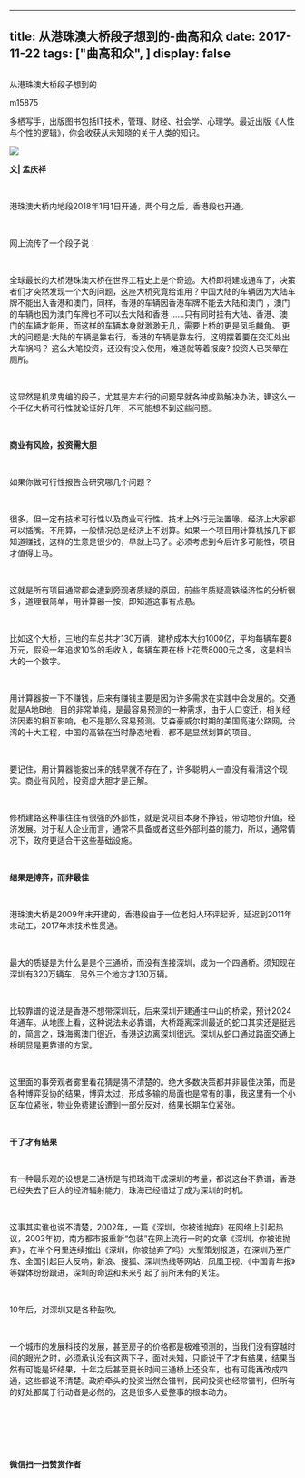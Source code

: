 
---
title:   从港珠澳大桥段子想到的-曲高和众
date: 2017-11-22
tags: ["曲高和众", ]
display: false
---


## 



从港珠澳大桥段子想到的




m15875




多栖写手，出版图书包括IT技术，管理、财经、社会学、心理学。最近出版《人性与个性的逻辑》，你会收获从未知晓的关于人类的知识。




<img data-s="300,640" data-type="jpeg" src="https://mmbiz.qpic.cn/mmbiz_jpg/fxGMiaL5Zj1ghmyD0kTaGCL8sBQgMzXcBWpKJWe1uv2wVO0b1I98d4FGtpnoYvckWlCNVdy0I2Chas88jshv2SQ/0?wx_fmt=jpeg" style="" class="" data-ratio="0.92" data-w="500"/>

**文| 孟庆祥**

&nbsp;

港珠澳大桥内地段2018年1月1日开通，两个月之后，香港段也开通。

&nbsp;

网上流传了一个段子说：

&nbsp;

全球最长的大桥港珠澳大桥在世界工程史上是个奇迹。大桥即将建成通车了，决策者们才突然发现一个大的问题，这座大桥究竟给谁用？中国大陆的车辆因为大陆车牌不能出入香港和澳门，同样，香港的车辆因香港车牌不能去大陆和澳门&nbsp;，澳门的车辆也因为澳门车牌也不可以去大陆和香港&nbsp;……只有同时挂有大陆、香港、澳门的车辆才能用，而这样的车辆本身就渺渺无几，需要上桥的更是凤毛麟角。&nbsp;更大的问题是:大陆的车辆是靠右行，香港的车辆是靠左行，这明摆着要在交汇处出大车祸吗？&nbsp;这么大笔投资，还没有投入使用，难道就等着报废?&nbsp;投资人已哭晕在厕所。

&nbsp;

这显然是机灵鬼编的段子，尤其是左右行的问题早就各种成熟解决办法，建这么一个千亿大桥可行性就论证好几年，不可能想不到这些问题。

&nbsp;

**商业有风险，投资需大胆**

&nbsp;

如果你做可行性报告会研究哪几个问题？

&nbsp;

很多，但一定有技术可行性以及商业可行性。技术上外行无法置喙，经济上大家都可以插嘴。不用算，一般情况总是经济上不划算。如果一个项目用计算机按几下都知道赚钱，这样的生意是很少的，早就上马了。必须考虑到今后许多可能性，项目才值得上马。

&nbsp;

这就是所有项目通常都会遭到旁观者质疑的原因，前些年质疑高铁经济性的分析很多，道理很简单，用计算器一按，即知道这事有点悬。

&nbsp;

比如这个大桥，三地的车总共才130万辆，建桥成本大约1000亿，平均每辆车要8万元，假设一年追求10%的毛收入，每辆车要在桥上花费8000元之多，这是相当大的一个数字。

&nbsp;

用计算器按一下不赚钱，后来有赚钱主要是因为许多需求在实践中会发展的。交通就是A地B地，目的非常单纯，是最容易预测的一种需求，由于人口变迁，相关经济因素的相互影响，也不是那么容易预测。艾森豪威尔时期的美国高速公路网，台湾的十大工程，中国的高铁在当时静态地看，都不是显然划算的项目。

&nbsp;

要记住，用计算器能按出来的钱早就不存在了，许多聪明人一直没有看清这个现实。商业有风险，投资虚大胆才是正解。

&nbsp;

修桥建路这种事往往有很强的外部性，就是说项目本身不挣钱，带动地价升值，经济发展。对于私人企业而言，通常不具备或者这些外部利益的能力，所以，通常情况下，政府更适合干这些基础设施。

&nbsp;

**结果是博弈，而非最佳**

&nbsp;

港珠澳大桥是2009年末开建的，香港段由于一位老妇人环评起诉，延迟到2011年末动工，2017年末技术性贯通。

&nbsp;

最大的质疑是为什么是是个三通桥，而没有连接深圳，成为一个四通桥。须知现在深圳有320万辆车，另外三个地方才130万辆。

&nbsp;

比较靠谱的说法是香港不想带深圳玩，后来深圳开建通往中山的桥梁，预计2024年通车。从地图上看，这种说法未必靠谱，大桥距离深圳最近的蛇口其实还是挺远的，简言之，珠海离澳门很近，香港这边离深圳很远。深圳从蛇口通过路面交通上桥明显是更靠谱的方案。

&nbsp;

这里面的事旁观者雾里看花猜是猜不清楚的。绝大多数决策都并非最佳决策，而是各种博弈妥协的结果，博弈太过，形成多输的局面也是常有的事，我这里有一个小区车位紧张，物业免费建设遭到一部分反对，结果长期车位紧张。

&nbsp;

**干了才有结果**

&nbsp;

有一种最乐观的设想是三通桥是有把珠海干成深圳的考量，都说这台不靠谱，香港已经失去了巨大的经济辐射能力，珠海已经错过了成为深圳的时机。

&nbsp;

这事其实谁也说不清楚，2002年，一篇《深圳，你被谁抛弃》在网络上引起热议，2003年初，南方都市报重新“包装”在网上流行一时的文章《深圳，你被谁抛弃》，在半个月里连续推出《深圳，你被抛弃了吗》大型策划报道，在深圳乃至广东、全国引起巨大反响，新浪、搜狐、深圳热线等网站，凤凰卫视、《中国青年报》等媒体纷纷跟进，深圳的命运和未来引起了前所未有的关注。

&nbsp;

10年后，对深圳又是各种鼓吹。

&nbsp;

一个城市的发展科技的发展，甚至房子的价格都是极难预测的，当我们没有穿越时间的眼光之时，必须承认没有这两下子，面对未知，只能说干了才有结果，结果当然有可能是坏结果，十年之后甚至更长时间三通桥上还没车，也有可能再改成四通，这些都说不清楚。政府牵头的投资当然会错判，民间投资也经常错判，但所有的好处都属于行动者是必然的，这是很多人爱整事的根本动力。

&nbsp;

&nbsp;

&nbsp;




**微信扫一扫赞赏作者**
















